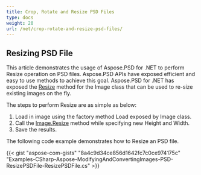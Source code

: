 ```yaml
---
title: Crop, Rotate and Resize PSD Files
type: docs
weight: 20
url: /net/crop-rotate-and-resize-psd-files/
---
```



## **Resizing PSD File**
This article demonstrates the usage of Aspose.PSD for .NET to perform Resize operation on PSD files. Aspose.PSD APIs have exposed efficient and easy to use methods to achieve this goal. Aspose.PSD for .NET has exposed the [Resize](https://apireference.aspose.com/psd/net/aspose.psd/image/methods/resize/index) method for the Image class that can be used to re-size existing images on the fly.

The steps to perform Resize are as simple as below:

1. Load in image using the factory method Load exposed by Image class.
1. Call the [Image.Resize](https://apireference.aspose.com/psd/net/aspose.psd/image/methods/resize) method while specifying new Height and Width.
1. Save the results.

The following code example demonstrates how to Resize an PSD file.

{{< gist "aspose-com-gists" "8a4c9d34ce856d1642fc7c0ce974175c" "Examples-CSharp-Aspose-ModifyingAndConvertingImages-PSD-ResizePSDFile-ResizePSDFile.cs" >}}
